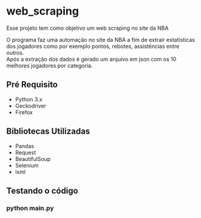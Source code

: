 # web_scraping
<p>Esse projeto tem como objetivo um web scraping no site da NBA</p>
<p>
O programa faz uma automação no site da NBA a fim de extrair estatísticas dos jogadores como por exemplo pontos, rebotes, assistências entre outros.<br>
Após a extração dos dados é gerado um arquivo em json com os 10 melhores jogadores por categoria.
</p>
<h2>Pré Requisito</h2>
<ul>
  <li>Python 3.x</li>
  <li>Geckodriver</li>
  <li>Firefox </li>
</ul>
<h2>Bibliotecas Utilizadas</h2>
<ul>
  <li>Pandas</li>
  <li>Request</li>
  <li>BeautifulSoup</li>
  <li>Selenium</li>
  <li>lxml</li>
</ul>
<h2>Testando o código</h2>
<h3>python main.py</h3>
